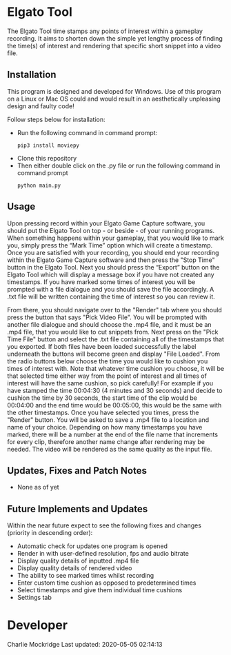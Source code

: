 # Elgato Tool
The Elgato Tool time stamps any points of interest within a gameplay recording. It aims to shorten down the simple yet lengthy process of finding the time(s) of interest and rendering that specific short snippet into a video file.


## Installation
This program is designed and developed for Windows. Use of this program on a Linux or Mac OS could and would result in an aesthetically unpleasing design and faulty code!

Follow steps below for installation:
* Run the following command in command prompt:
    ```console
    pip3 install moviepy
    ```
* Clone this repository
* Then either double click on the .py file or run the following command in command prompt
    ```console
    python main.py
    ```


## Usage
Upon pressing record within your Elgato Game Capture software, you should put the Elgato Tool on top - or beside - of your running programs. When something happens within your gameplay, that you would like to mark you, simply press the “Mark Time” option which will create a timestamp. Once you are satisfied with your recording, you should end your recording within the Elgato Game Capture software and then press the "Stop Time" button in the Elgato Tool. Next you should press the “Export” button on the Elgato Tool which will display a message box if you have not created any timestamps. If you have marked some times of interest you will be prompted with a file dialogue and you should save the file accordingly. A .txt file will be written containing the time of interest so you can review it.

From there, you should navigate over to the "Render" tab where you should press the button that says "Pick Video File". You will be prompted with another file dialogue and should choose the .mp4 file, and it must be an .mp4 file, that you would like to cut snippets from. Next press on the "Pick Time File" button and select the .txt file containing all of the timestamps that you exported. If both files have been loaded successfully the label underneath the buttons will become green and display "File Loaded". From the radio buttons below choose the time you would like to cushion you times of interest with. Note that whatever time cushion you choose, it will be that selected time either way from the point of interest and all times of interest will have the same cushion, so pick carefully! For example if you have stamped the time 00:04:30 (4 minutes and 30 seconds) and decide to cushion the time by 30 seconds, the start time of the clip would be 00:04:00 and the end time would be 00:05:00, this would be the same with the other timestamps. Once you have selected you times, press the "Render" button. You will be asked to save a .mp4 file to a location and name of your choice. Depending on how many timestamps you have marked, there will be a number at the end of the file name that increments for every clip, therefore another name change after rendering may be needed. The video will be rendered as the same quality as the input file.


## Updates, Fixes and Patch Notes
* None as of yet


## Future Implements and Updates
Within the near future expect to see the following fixes and changes (priority in descending order):

* Automatic check for updates one program is opened
* Render in with user-defined resolution, fps and audio bitrate
* Display quality details of inputted .mp4 file
* Display quality details of rendered video
* The ability to see marked times whilst recording
* Enter custom time cushion as opposed to predetermined times
* Select timestamps and give them individual time cushions
* Settings tab


# Developer
Charlie Mockridge
Last updated: 2020-05-05 02:14:13
